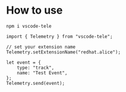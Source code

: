 # How to use

```
npm i vscode-tele
```

```
import { Telemetry } from "vscode-tele";

```

```
// set your extension name
Telemetry.setExtensionName("redhat.alice");

let event = {
    type: "track",
    name: "Test Event",
};
Telemetry.send(event);
```
